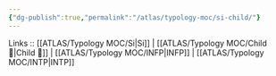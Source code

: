 ```yaml
---
{"dg-publish":true,"permalink":"/atlas/typology-moc/si-child/"}
---
```


Links :: [[ATLAS/Typology MOC/Si\|Si]] | [[ATLAS/Typology MOC/Child 🧒\|Child 🧒]] | [[ATLAS/Typology MOC/INFP\|INFP]] | [[ATLAS/Typology MOC/INTP\|INTP]]